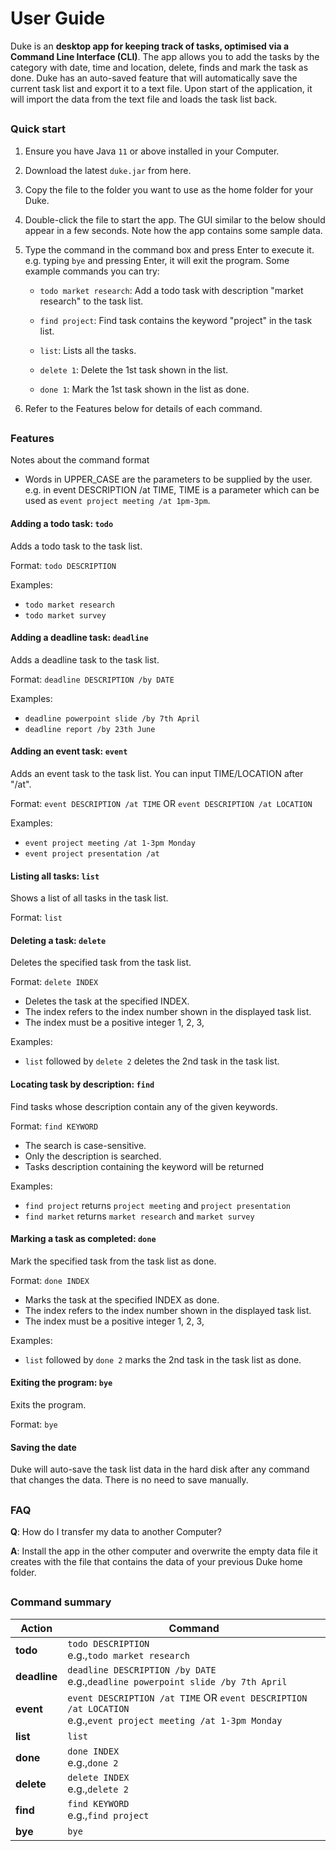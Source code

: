 # User Guide

Duke is an **desktop app for keeping track of tasks, optimised via a Command Line Interface (CLI)**.
The app allows you to add the tasks by the category with date, time and location, delete, finds
and mark the task as done.
Duke has an auto-saved feature that will automatically save the current task list
and export it to a text file. Upon start of the application, it will import the data 
from the text file and loads the task list back.

## 
### Quick start
1.  Ensure you have Java `11` or above installed in your Computer.

2.  Download the latest `duke.jar` from here.

3.  Copy the file to the folder you want to use as the home folder for your Duke.

4.  Double-click the file to start the app. The GUI similar to the below 
should appear in a few seconds. Note how the app contains some sample data.

5.  Type the command in the command box and press Enter to execute it. 
e.g. typing `bye` and pressing Enter, it will exit the program.
Some example commands you can try:
    *   `todo market research`: 
         Add a todo task with description "market research" to the task list.
         
    *   `find project`: 
         Find task contains the keyword "project" in the task list.  
            
    *   `list`: 
         Lists all the tasks.
         
    *   `delete 1`: 
         Delete the 1st task shown in the list.
         
    *   `done 1`: 
         Mark the 1st task shown in the list as done.  
             
6.  Refer to the Features below for details of each command.

## 
### Features 
   Notes about the command format
   * Words in UPPER_CASE are the parameters to be supplied by the user.
   e.g. in event DESCRIPTION /at TIME, TIME is a parameter which can be used as 
   `event project meeting /at 1pm-3pm`.
  
#### Adding a todo task: `todo`
Adds a todo task to the task list.

Format: `todo DESCRIPTION`

Examples: 
*   `todo market research`
*   `todo market survey`  
   
#### Adding a deadline task: `deadline`
Adds a deadline task to the task list.

Format: `deadline DESCRIPTION /by DATE`

Examples: 
*   `deadline powerpoint slide /by 7th April`
*   `deadline report /by 23th June`
 
#### Adding an event task: `event` 
Adds an event task to the task list. You can input TIME/LOCATION after "/at".

Format: `event DESCRIPTION /at TIME` OR `event DESCRIPTION /at LOCATION`

Examples: 
*   `event project meeting /at 1-3pm Monday`
*   `event project presentation /at `

#### Listing all tasks: `list`
Shows a list of all tasks in the task list.

Format: `list`


#### Deleting a task: `delete`
Deletes the specified task from the task list.

Format: `delete INDEX`

*   Deletes the task at the specified INDEX.
*   The index refers to the index number shown in the displayed task list.
*   The index must be a positive integer 1, 2, 3,

Examples:
*   `list` followed by `delete 2` deletes the 2nd task in the task list.

#### Locating task by description: `find` 
Find tasks whose description contain any of the given keywords.

Format: `find KEYWORD`

*   The search is case-sensitive.
*   Only the description is searched.
*   Tasks description containing the keyword will be returned

Examples:
*   `find project` returns `project meeting` and `project presentation`
*   `find market` returns `market research` and `market survey`
 
#### Marking a task as completed: `done`
Mark the specified task from the task list as done.

Format: `done INDEX`

*   Marks the task at the specified INDEX as done.
*   The index refers to the index number shown in the displayed task list.
*   The index must be a positive integer 1, 2, 3,

Examples:
*   `list` followed by `done 2` marks the 2nd task in the task list as done.

#### Exiting the program: `bye`
Exits the program.

Format: `bye`

#### Saving the date
Duke will auto-save the task list data in the hard disk after 
any command that changes the data. There is no need to save manually.

## 
### FAQ
**Q**: How do I transfer my data to another Computer?

**A**: Install the app in the other computer and overwrite the empty data file it creates with the file 
that contains the data of your previous Duke home folder.

## 
### Command summary
Action | Command 
-------|--------
**todo**| `todo DESCRIPTION` <br> e.g.,`todo market research`
**deadline**| `deadline DESCRIPTION /by DATE` <br> e.g.,`deadline powerpoint slide /by 7th April`
**event**| `event DESCRIPTION /at TIME` OR `event DESCRIPTION /at LOCATION` <br> e.g.,`event project meeting /at 1-3pm Monday`
**list**| `list` 
**done**| `done INDEX` <br> e.g.,`done 2`
**delete**| `delete INDEX` <br> e.g.,`delete 2`
**find**| `find KEYWORD` <br> e.g.,`find project`
**bye**| `bye` 